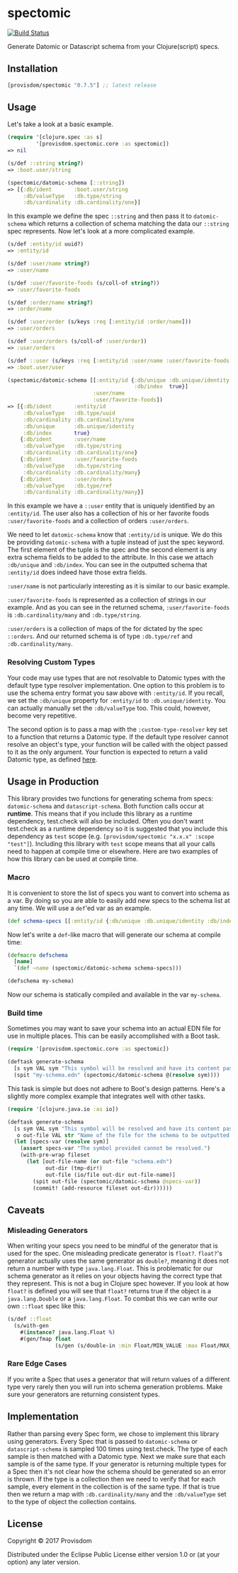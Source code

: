# spectomic
[![Build Status](https://travis-ci.org/Provisdom/spectomic.svg?branch=master)](https://travis-ci.org/Provisdom/spectomic)

Generate Datomic or Datascript schema from your Clojure(script) specs.

## Installation

[](dependency)
```clojure
[provisdom/spectomic "0.7.5"] ;; latest release
```
[](/dependency)

## Usage

Let's take a look at a basic example.

```clojure
(require '[clojure.spec :as s]
         '[provisdom.spectomic.core :as spectomic])
=> nil

(s/def ::string string?)
=> :boot.user/string

(spectomic/datomic-schema [::string])
=> [{:db/ident       :boot.user/string
     :db/valueType   :db.type/string
     :db/cardinality :db.cardinality/one}]
```

In this example we define the spec `::string` and then pass it to `datomic-schema` which 
returns a collection of schema matching the data our `::string` spec represents. Now 
let's look at a more complicated example.

```clojure
(s/def :entity/id uuid?)
=> :entity/id

(s/def :user/name string?)
=> :user/name

(s/def :user/favorite-foods (s/coll-of string?))
=> :user/favorite-foods

(s/def :order/name string?)
=> :order/name

(s/def :user/order (s/keys :req [:entity/id :order/name]))
=> :user/orders

(s/def :user/orders (s/coll-of :user/order))
=> :user/orders

(s/def ::user (s/keys :req [:entity/id :user/name :user/favorite-foods :user/orders]))
=> :boot.user/user

(spectomic/datomic-schema [[:entity/id {:db/unique :db.unique/identity
                                        :db/index  true}]
                           :user/name
                           :user/favorite-foods])
=> [{:db/ident       :entity/id
     :db/valueType   :db.type/uuid
     :db/cardinality :db.cardinality/one
     :db/unique      :db.unique/identity
     :db/index       true}
    {:db/ident       :user/name
     :db/valueType   :db.type/string
     :db/cardinality :db.cardinality/one}
    {:db/ident       :user/favorite-foods
     :db/valueType   :db.type/string
     :db/cardinality :db.cardinality/many}
    {:db/ident       :user/orders
     :db/valueType   :db.type/ref
     :db/cardinality :db.cardinality/many}]
```

In this example we have a `::user` entity that is uniquely identified by an `:entity/id`. The
user also has a collection of his or her favorite foods `:user/favorite-foods` and a collection
of orders `:user/orders`. 

We need to let `datomic-schema` know that `:entity/id` is unique. We do this be providing `datomic-schema`
with a tuple instead of just the spec keyword. The first element of the tuple is the spec and the second
element is any extra schema fields to be added to the attribute. In this case we attach `:db/unique` and
`:db/index`. You can see in the outputted schema that `:entity/id` does indeed have those extra fields.

`:user/name` is not particularly interesting as it is similar to our basic example.

`:user/favorite-foods` is represented as a collection of strings in our example. And as you can see in the 
returned schema, `:user/favorite-foods` is `:db.cardinality/many` and `:db.type/string`.

`:user/orders` is a collection of maps of the for dictated by the spec `::orders`. And our returned schema
is of type `:db.type/ref` and `:db.cardinality/many`.

### Resolving Custom Types
Your code may use types that are not resolvable to Datomic types with the default type type resolver 
implementation. One option to this problem is to use the schema entry format you saw above with `:entity/id`.
If you recall, we set the `:db/unique` property for `:entity/id` to `:db.unique/identity`. You can actually
manually set the `:db/valueType` too. This could, however, become very repetitive. 

The second option is to pass a map with the `:custom-type-resolver` key set to a function that returns a
Datomic type. If the default type resolver cannot resolve an object's type, your function will be called
with the object passed to it as the only argument. Your function is expected to return a valid Datomic 
type, as defined [here](http://docs.datomic.com/schema.html#required-schema-attributes).

## Usage in Production

This library provides two functions for generating schema from specs: `datomic-schema` and `datascript-schema`.
Both function calls occur at **runtime**. This means that if you include this library as a runtime dependency,
test.check will also be included. Often you don't want test.check as a runtime dependency so it is suggested that you
include this dependency as `test` scope (e.g. `[provisdom/spectomic "x.x.x" :scope "test"]`). Including this library 
with `test` scope means that all your calls need to happen at compile time or elsewhere. Here are two examples of how
this library can be used at compile time.

### Macro

It is convenient to store the list of specs you want to convert into schema as a var. By doing so you are able to easily
add new specs to the schema list at any time. We will use a `def`'ed var as an example. 

```clojure
(def schema-specs [[:entity/id {:db/unique :db.unique/identity :db/index true}] :user/name :user/favorite-foods])
```

Now let's write a `def`-like macro that will generate our schema at compile time:

```clojure
(defmacro defschema
  [name]
  `(def ~name (spectomic/datomic-schema schema-specs)))

(defschema my-schema)
```

Now our schema is statically compiled and available in the var `my-schema`.

### Build time

Sometimes you may want to save your schema into an actual EDN file for use in multiple places. This can be easily
accomplished with a Boot task.

```clojure
(require '[provisdom.spectomic.core :as spectomic])

(deftask generate-schema
  [s sym VAL sym "This symbol will be resolved and have its content passed to `datomic-schema`."]
  (spit "my-schema.edn" (spectomic/datomic-schema @(resolve sym))))
```

This task is simple but does not adhere to Boot's design patterns. Here's a slightly more complex example that integrates
well with other tasks.

```clojure
(require '[clojure.java.io :as io])

(deftask generate-schema
  [s sym VAL sym "This symbol will be resolved and have its content passed to `datomic-schema`."
   o out-file VAL str "Name of the file for the schema to be outputted to. Defaults to schema.edn"]
  (let [specs-var (resolve sym)]
    (assert specs-var "The symbol provided cannot be resolved.")
    (with-pre-wrap fileset
      (let [out-file-name (or out-file "schema.edn")
            out-dir (tmp-dir!)
            out-file (io/file out-dir out-file-name)]
        (spit out-file (spectomic/datomic-schema @specs-var))
        (commit! (add-resource fileset out-dir))))))
```

## Caveats

### Misleading Generators

When writing your specs you need to be mindful of the generator that is used for the spec. One misleading
predicate generator is `float?`. `float?`'s generator actually uses the same generator as `double?`, meaning
it does not return a number with type `java.lang.Float`. This is problematic for our schema generator as it
relies on your objects having the correct type that they represent. This is not a bug in Clojure spec however.
If you look at how `float?` is defined you will see that `float?` returns true if the object is a `java.lang.Double`
or a `java.lang.Float`. To combat this we can write our own `::float` spec like this:

```clojure
(s/def ::float
  (s/with-gen
    #(instance? java.lang.Float %)
    #(gen/fmap float
               (s/gen (s/double-in :min Float/MIN_VALUE :max Float/MAX_VALUE :infinite? false :NaN? false)))))
```

### Rare Edge Cases

If you write a Spec that uses a generator that will return values of a different type very rarely then you
will run into schema generation problems. Make sure your generators are returning consistent types.

## Implementation

Rather than parsing every Spec form, we chose to implement this library using generators. Every Spec that is
passed to `datomic-schema` or `datascript-schema` is sampled 100 times using test.check. The type of each 
sample is then matched with a Datomic type. Next we make sure that each sample is of the same type. If your
generator is returning multiple types for a Spec then it's not clear how the schema should be generated so
an error is thrown. If the type is a collection then we need to verify that for each sample, every element 
in the collection is of the same type. If that is true then we return a map with `:db.cardinality/many` and
the `:db/valueType` set to the type of object the collection contains. 

## License

Copyright © 2017 Provisdom

Distributed under the Eclipse Public License either version 1.0 or (at
your option) any later version.
